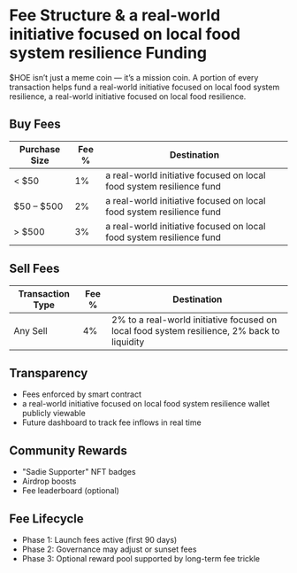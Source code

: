 # Fee Structure & a real-world initiative focused on local food system resilience Funding

$HOE isn’t just a meme coin — it’s a mission coin. A portion of every transaction helps fund a real-world initiative focused on local food system resilience, a real-world initiative focused on local food resilience.

## Buy Fees

| Purchase Size       | Fee % | Destination         |
|---------------------|--------|---------------------|
| < $50               | 1%     | a real-world initiative focused on local food system resilience fund  |
| $50 – $500          | 2%     | a real-world initiative focused on local food system resilience fund  |
| > $500              | 3%     | a real-world initiative focused on local food system resilience fund  |

## Sell Fees

| Transaction Type | Fee % | Destination                               |
|------------------|--------|-------------------------------------------|
| Any Sell         | 4%     | 2% to a real-world initiative focused on local food system resilience, 2% back to liquidity |

## Transparency

- Fees enforced by smart contract
- a real-world initiative focused on local food system resilience wallet publicly viewable
- Future dashboard to track fee inflows in real time

## Community Rewards

- "Sadie Supporter" NFT badges
- Airdrop boosts
- Fee leaderboard (optional)

## Fee Lifecycle

- Phase 1: Launch fees active (first 90 days)
- Phase 2: Governance may adjust or sunset fees
- Phase 3: Optional reward pool supported by long-term fee trickle
